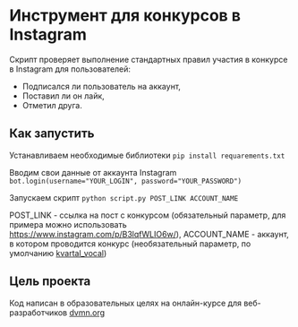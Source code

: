 # Инструмент для конкурсов в Instagram

Скрипт проверяет выполнение стандартных правил участия в конкурсе в Instagram для пользователей:
- Подписался ли пользователь на аккаунт, 
- Поставил ли он лайк,
- Отметил друга.

## Как запустить
 Устанавливаем необходимые библиотеки
 ``pip install requarements.txt`` 
 
 Вводим свои данные от аккаунта Instagram
 ``bot.login(username="YOUR_LOGIN", password="YOUR_PASSWORD")``
 
 Запускаем скрипт
  ``python script.py POST_LINK ACCOUNT_NAME``
  
 POST_LINK - ссылка на пост с конкурсом (обязательный параметр, для примера можно использовать https://www.instagram.com/p/B3lqfWLIO6w/), 
 ACCOUNT_NAME - аккаунт, в котором проводится конкурс (необязательный параметр, по умолчанию [kvartal_vocal](https://www.instagram.com/kvartal_vocal/))
 
## Цель проекта
 Код написан в образовательных целях на онлайн-курсе для веб-разработчиков [dvmn.org](https://dvmn.org/modules/) 
  
 
  
